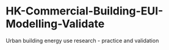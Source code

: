 # HK-Commercial-Building-EUI-Modelling-Validate
Urban building energy use research - practice and validation
